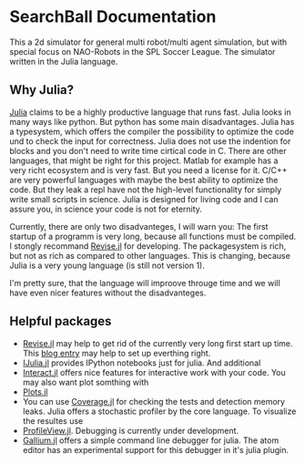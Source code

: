 # SearchBall Documentation

This a 2d simulator for general multi robot/multi agent simulation,
but with special focus on NAO-Robots in the SPL Soccer League.
The simulator written in the Julia language.

## Why Julia?

[Julia](https://julialang.org/) claims to be a highly productive language that runs fast.
Julia looks in many ways like python. But python has some main disadvantages.
Julia has a typesystem, which offers the compiler the possibility to optimize the code und to check the input
for correctness. Julia does not use the indention for blocks and you don't need to write time cirtical code in C.
There are other languages, that might be right for this project. Matlab for example has a very richt ecosystem
and is very fast. But you need a license for it. C/C++ are very powerful languages with maybe the best ability to
optimize the code. But they leak a repl have not the high-level functionality for simply write small scripts in science.
Julia is designed for living code and I can assure you, in science your code is not for eternity.

Currently, there are only two disadvanteges, I will warn you:
The first startup of a programm is very long, because all functions must be compiled. I stongly recommand
[Revise.jl](https://github.com/timholy/Revise.jl) for developing.
The packagesystem is rich, but not as rich as compared to other languages. This is changing, because Julia
is a very young language (is still not version 1).

I'm pretty sure, that the language will improove througe time and we will have even nicer
features without the disadvanteges.

## Helpful packages

- [Revise.jl](https://github.com/timholy/Revise.jl) may help to get rid of the currently very long first start up time. This [blog entry](https://tpapp.github.io/post/julia-workflow/) may help to set up everthing right.
- [IJulia.jl](https://github.com/JuliaLang/IJulia.jl) provides IPython notebooks just for julia. And additional
- [Interact.jl](https://github.com/JuliaGizmos/Interact.jl) offers nice features for interactive work with your code.
You may also want plot somthing with
- [Plots.jl](https://github.com/JuliaPlots/Plots.jl)
- You can use [Coverage.jl](https://github.com/JuliaCI/Coverage.jl) for checking the tests and detection memory leaks.
Julia offers a stochastic profiler by the core language. To visualize the resultes use
- [ProfileView.jl](https://github.com/timholy/ProfileView.jl).
Debugging is currently under development.
- [Gallium.jl](https://github.com/Keno/Gallium.jl) offers a simple command line debugger for julia. The atom editor has an experimental support for this debugger in it's julia plugin.
